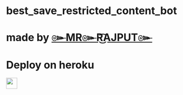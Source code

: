 # best_save_restricted_content_bot
# made by [๛MR๛R͜͡AJPUT๛](tg://openmessage?user_id=6607019861) 

 
# Deploy on heroku


<a href="https://dashboard.heroku.com/new?template=https://github.com/Adity012/save-bot-02">
     <img height="30px" src="https://img.shields.io/badge/Deploy%20To%20Heroku-blueviolet?style=for-the-badge&logo=heroku">
  </a>
